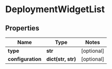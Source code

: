 # DeploymentWidgetList

## Properties
Name | Type | Notes
------------ | ------------- | -------------
**type** | **str** | [optional] 
**configuration** | **dict(str, str)** | [optional] 


